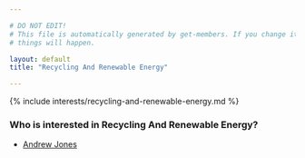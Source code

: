 ```yaml
---

# DO NOT EDIT!
# This file is automatically generated by get-members. If you change it, bad
# things will happen.

layout: default
title: "Recycling And Renewable Energy"

---
```


{% include interests/recycling-and-renewable-energy.md %}

### Who is interested in Recycling And Renewable Energy?


* [Andrew Jones](members/andrew-jones.html)

